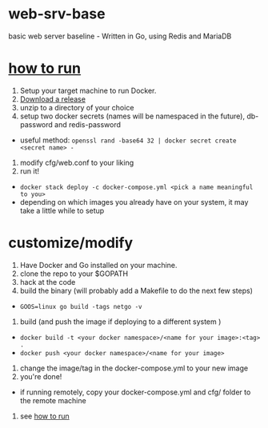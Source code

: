 # web-srv-base
basic web server baseline - Written in Go, using Redis and MariaDB

# [how to run](#how-to-run)
1. Setup your target machine to run Docker.
1. [Download a release](https://github.com/dabbertorres/web-srv-base/releases/latest)
1. unzip to a directory of your choice
1. setup two docker secrets (names will be namespaced in the future), db-password and redis-password
  - useful method: `openssl rand -base64 32 | docker secret create <secret name> -`
1. modify cfg/web.conf to your liking
1. run it!
  - `docker stack deploy -c docker-compose.yml <pick a name meaningful to you>`
  - depending on which images you already have on your system, it may take a little while to setup

# customize/modify
1. Have Docker and Go installed on your machine.
1. clone the repo to your $GOPATH
1. hack at the code
1. build the binary (will probably add a Makefile to do the next few steps)
  - `GOOS=linux go build -tags netgo -v`
1. build (and push the image if deploying to a different system )
  - `docker build -t <your docker namespace>/<name for your image>:<tag> .`
  - `docker push <your docker namespace>/<name for your image>`
1. change the image/tag in the docker-compose.yml to your new image
1. you're done!
  - if running remotely, copy your docker-compose.yml and cfg/ folder to the remote machine
 1. see [how to run](#how-to-run)
